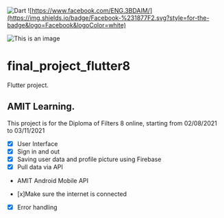 ![Dart](https://img.shields.io/badge/dart-%230175C2.svg?style=for-the-badge&logo=dart&logoColor=white)
![https://www.facebook.com/ENG.3BDAIM/](https://img.shields.io/badge/Facebook-%231877F2.svg?style=for-the-badge&logo=Facebook&logoColor=white)

![This is an image](https://raw.githubusercontent.com/flutter/website/archived-master/src/_assets/image/flutter-lockup-bg.jpg)
# final_project_flutter8

Flutter project.

## AMIT Learning.

This project is for the Diploma of Filters 8 online, starting from 02/08/2021 to 03/11/2021

- [x] User Interface
- [x] Sign in and out
- [x] Saving user data and profile picture using Firebase
- [x] Pull data via API
- AMIT Android Mobile API

- [x]Make sure the internet is connected
- [x] Error handling


